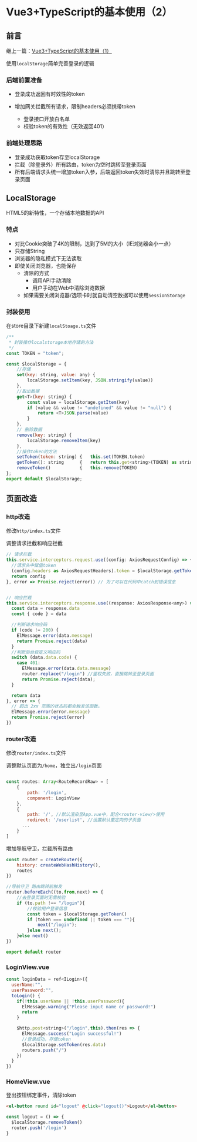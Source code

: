 # Vue3+TypeScript的基本使用（2）

## 前言

继上一篇：[Vue3+TypeScript的基本使用（1）](./Vue3+TypeScript的基本使用（1）.md)

使用`localStorage`简单完善登录的逻辑

### 后端前置准备

- 登录成功返回有时效性的token

- 增加网关拦截所有请求，限制headers必须携带token
  - 登录接口开放白名单
  - 校验token的有效性（无效返回401）

### 前端处理思路

- 登录成功获取token存至localStorage
- 拦截（除登录外）所有路由，token为空时跳转至登录页面
- 所有后端请求头统一增加token入参，后端返回token失效时清除并且跳转至登录页面

## LocalStorage

HTML5的新特性，一个存储本地数据的API

### 特点

- 对比Cookie突破了4K的限制，达到了5M的大小（IE浏览器会小一点）
- 只存储String
- 浏览器的隐私模式下无法读取
- 即使关闭浏览器，也能保存
  - 清除的方式
    - 调用API手动清除
    - 用户手动在Web中清除浏览数据
  - 如果需要关闭浏览器/选项卡时就自动清空数据可以使用`SessionStorage`

### 封装使用

在store目录下新建`localStoage.ts`文件

```js
/**
 * 封装操作localstorage本地存储的方法
 */
const TOKEN = "token";

const $localStorage = {
    //存储
    set(key: string, value: any) {
        localStorage.setItem(key, JSON.stringify(value))
    },
    //取出数据
    get<T>(key: string) {
        const value = localStorage.getItem(key)
        if (value && value != "undefined" && value != "null") {
            return <T>JSON.parse(value)
        }
    },
    // 删除数据
    remove(key: string) {
        localStorage.removeItem(key)
    },
    //操作token的方法
    setToken(token: string) {   this.set(TOKEN,token)                       },
    getToken(): string      {   return this.get<string>(TOKEN) as string    },
    removeToken()           {   this.remove(TOKEN)                          }
};
export default $localStorage;
```

## 页面改造

### http改造

修改`http/index.ts`文件

调整请求拦截和响应拦截

```js
// 请求拦截
this.service.interceptors.request.use((config: AxiosRequestConfig) => {
  //请求头中赋值token
  (config.headers as AxiosRequestHeaders).token = $localStorage.getToken();
  return config
}, error => Promise.reject(error)) // 为了可以在代码中catch到错误信息


// 响应拦截
this.service.interceptors.response.use((response: AxiosResponse<any>) => {
  const data = response.data
  const { code } = data

  //判断请求响应码
  if (code != 200) {
    ElMessage.error(data.message)
    return Promise.reject(data)
  }
  //判断后台自定义响应码
  switch (data.data.code) {
    case 401:
      ElMessage.error(data.data.message)
      router.replace("/login") //鉴权失败，直接跳转至登录页面
      return Promise.reject(data);
  }

  return data
}, error => {
  // 超出 2xx 范围的状态码都会触发该函数。
  ElMessage.error(error.message)
  return Promise.reject(error)
})
```

### router改造

修改`router/index.ts`文件

调整默认页面为`/home`，独立出`/login`页面

```js

const routes: Array<RouteRecordRaw> = [
    {
        path: '/login',
        component: LoginView
    },
    {
        path: '/', //默认渲染至App.vue中，配合<router-view/>使用
        redirect: '/userlist', //设置默认重定向的子页面
      ...
    }
]
```

增加导航守卫，拦截所有路由

```js
const router = createRouter({
    history: createWebHashHistory(),
    routes
})

//导航守卫 路由跳转前触发
router.beforeEach((to,from,next) => {
    //去登录页面时无需校验
    if (to.path !== "/login"){
        //校验用户登录信息
        const token = $localStorage.getToken()
        if (token === undefined || token === ""){
            next("/login");
        }else next();
    }else next()
})

export default router
```

### LoginView.vue

```js
const loginData = ref<ILogin>({
  userName:"",
  userPassword:"",
  toLogin() {
    if(!this.userName || !this.userPassword){
      ElMessage.warning("Please input name or password!")
      return
    }

    $http.post<string>("/login",this).then(res => {
      ElMessage.success("Login successful!")
      //登录成功，存储token
      $localStorage.setToken(res.data)
      routers.push("/")
    })
  }
})
```

### HomeView.vue

登出按钮绑定事件，清除token

```html
<el-button round id="logout" @click="logout()">Logout</el-button>
```

```js
const logout = () => {
  $localStorage.removeToken()
  router.push('/login')
}
```
